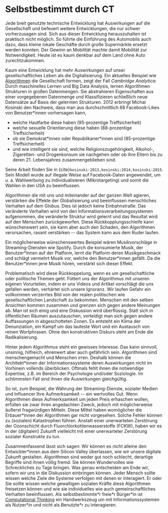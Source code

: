 # Selbstbestimmt durch CT

Jede breit genutzte technische Entwicklung hat Auswirkungen auf die Gesellschaft und befeuert weitere Entwicklungen, die nur schwer vorherzusagen sind.
Sich aus dieser Entwicklung herauszuhalten ist praktisch nicht möglich.
So führte die Einführung des Automobils auch dazu, dass kleine lokale Geschäfte durch große Supermärkte ersetzt werden konnten.
Der Gewinn an Mobilität machte damit Mobilität zur Notwendigkeit.
Heute ist es kaum denkbar auf dem Land ohne Auto zurechtzukommen.

Kaum eine Entwicklung hat mehr Auswirkungen auf unser gesellschaftliches Leben als die Digitalisierung.
Ein aktuelles Beispiel wie [Algorithmen](def-algorithm) die Gesellschaft formen, zeigt der Fall *Cambridge Analytica*:
Durch maschinelles Lernen und Big Data Analysis, lernen Algorithmen Strukturen in großen Datenmengen.
Sie abstrahieren Eigenschaften aus einer vorgegebenen Datenmenge und Klassifizieren schließlich neue Datensätze auf Basis der gelernten Strukturen.
2012 erbringt Michal Kosinski den Nachweis, dass man aus durchschnittlich 68 Facebook-Likes von Benutzer\*innen vorhersagen kann,
- welche Hautfarbe diese haben (95-prozentige Treffsicherheit)
- welche sexuelle Orientierung diese haben (88-prozentige Treffsicherheit)
- ob sie Demokrat\*innen oder Republikaner\*innen sind (85-prozentige Treffsicherheit)
- und wie intelligent sie sind, welche Religionszugehörigkeit, Alkohol-, Zigaretten- und Drogenkonsum sie nachgehen oder ob ihre Eltern bis zu deren 21. Lebensjahres zusammengeblieben sind.

Seine Arbeit finden Sie in {cite}`kosinski:2013,kosinski:2014,kosinski:2015`.
Sein Modell wurde auf illegale Weise auf Facebook-Daten angewendet, um u. a. Wahlwerbung zu individualisieren (Mikrotargeting) und somit die Wahlen in den USA zu beeinflussen.

Algorithmen die mit uns und miteinander auf der ganzen Welt agieren, verstärken die Effekte der Globalisierung und beeinflussen menschliches Verhalten auf dem Globus.
Dies ist jedoch keine Einbahnstraße.
Das veränderte Verhalten wird von den Informationsverarbeitungssystemen aufgenommen, die veränderte Struktur wird gelernt und das Resultat wird auf den Menschen zurückgeworfen.
Diese Rückkopplungsschleife kann wünschenswert sein, sie kann aber auch den Schaden, den Algorithmen verursachen, rasant verstärken -- das System kann aus dem Ruder laufen.

Ein möglicherweise wünschenswertes Beispiel wären Musikvorschläge in Streaming-Diensten wie Spotify.
Durch die konsumierte Musik, der Benutzer\*innen auf der Platform, lernt die Platform deren Musikgeschmack und schlägt vermehrt Musik vor, welche den Benutzer\*innen gefällt.
Da die Benutzer\*innen jene Musik hören, verstärkt sich dieser Effekt.

Problematisch wird diese Rückkoppelung, wenn es um gesellschaftliche oder politische Themen geht.
Füttert uns der Algorithmus mit unseren eigenen Vorurteilen, indem er uns Videos und Artikel vorschlägt die uns gefallen werden, verhärtet sich unsere Ignoranz.
Wir laufen Gefahr ein vollkommen verzerrtes Bild von der realen politischen wie gesellschaftlichen Landschaft zu bekommen.
Menschen mit den selben Ansichten kommen zusammen und grenzen sich gegen andere Meinungen ab.
Man ist sich einig und eine Diskussion wird überflüssig.
Statt sich in öffentlichen Räumen auszutauschen, verteidigt man sich gegen andere Auffassungen in abgeschotteten Zonen.
Es entsteht ein Klima der Denunziation, ein Kampf um das lauteste Wort und ein Austausch von reinen Wortphrasen.
Ohne den konstruktiven Diskurs steht am Ende die Radikalisierung.

Hinter jedem Algorithmus steht ein gewisses Interesse.
Das kann sinnvoll, unsinnig, hilfreich, ehrenwert aber auch gefährlich sein.
Algorithmen sind menschengemacht und Menschen irren.
Deshalb können die Architekt\*innen der Informationssysteme deren Auswirkungen nicht im Vorhinein vollends überblicken.
Oftmals fehlt ihnen die notwendige Expertise, z.B. im Bereich der Psychologie und/oder Soziologie.
Im schlimmsten Fall sind ihnen die Auswirkungen gleichgültig.

So ist, zum Beispiel, die Währung der Streaming-Dienste, sozialer Medien und Influencer Ihre Aufmerksamkeit -- ein wertvolles Gut.
Wenn Algorithmen diese Aufmerksamkeit um jeden Preis erhaschen wollen, erfüllen sie zwar ihren angedachten Zweck, jedoch mit möglicherweise äußerst fragwürdigen Mitteln.
Diese Mittel haben womöglicher die Erbauer\*innen der Algorithmen gar nicht vorgesehen.
Solche Fehler können zu (sozialen) Katastrophen führen.
Anstatt einer unerwarteten Zerstörung der Ozonschicht durch Fluorchlorkohlenwasserstoffe (FCKW), haben wir es in der (digitalen) Zukunft vielleicht mit einer unerwarteter Zerstörung sozialer Konstrukte zu tun.

Zusammenfassend lässt sich sagen: Wir können es nicht alleine den Entwickler\*innen aus dem Silicon Valley überlassen, wie wir unsere digitale Zukunft gestalten.
Algorithmen sind weder gut noch schlecht, derartige Begriffe sind ihnen völlig fremd.
Sie können Wundervolles wie Schreckliches zu Tage bringen.
Was genau entscheiden am Ende wir, sofern wir uns in die Diskussion einbringen können.
Jeder Mensch sollte wissen welche Ziele die Systeme verfolgen mit denen er interagiert.
Er oder Sie sollte wissen welche gewaltigen sozialen Kräfte diese Algorithmen freisetzen können und wie sie individuelles wie auch gemeinschaftliches Verhalten beeinflussen.
Als selbstbestimmte\*r freie\*r Bürger\*in ist [Computational Thinking](sec-what-is-ct) ein Handwerkszeug um mit Informationssystemen als Nutzer\*in und nicht als Benutzte\*r zu interagieren.
